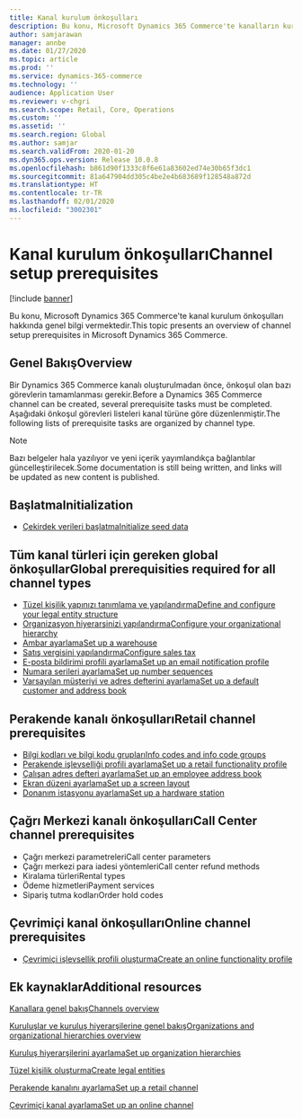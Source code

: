 ```yaml
---
title: Kanal kurulum önkoşulları
description: Bu konu, Microsoft Dynamics 365 Commerce'te kanalların kurulum önkoşulları hakkında genel bilgi vermektedir.
author: samjarawan
manager: annbe
ms.date: 01/27/2020
ms.topic: article
ms.prod: ''
ms.service: dynamics-365-commerce
ms.technology: ''
audience: Application User
ms.reviewer: v-chgri
ms.search.scope: Retail, Core, Operations
ms.custom: ''
ms.assetid: ''
ms.search.region: Global
ms.author: samjar
ms.search.validFrom: 2020-01-20
ms.dyn365.ops.version: Release 10.0.8
ms.openlocfilehash: b861d90f1333c8f6e61a83602ed74e30b65f3dc1
ms.sourcegitcommit: 81a647904dd305c4be2e4b683689f128548a872d
ms.translationtype: HT
ms.contentlocale: tr-TR
ms.lasthandoff: 02/01/2020
ms.locfileid: "3002301"
---
```

# <a name="channel-setup-prerequisites"></a><span data-ttu-id="6225b-103">Kanal kurulum önkoşulları</span><span class="sxs-lookup"><span data-stu-id="6225b-103">Channel setup prerequisites</span></span>


[!include [banner](includes/banner.md)]

<span data-ttu-id="6225b-104">Bu konu, Microsoft Dynamics 365 Commerce'te kanal kurulum önkoşulları hakkında genel bilgi vermektedir.</span><span class="sxs-lookup"><span data-stu-id="6225b-104">This topic presents an overview of channel setup prerequisites in Microsoft Dynamics 365 Commerce.</span></span>

## <a name="overview"></a><span data-ttu-id="6225b-105">Genel Bakış</span><span class="sxs-lookup"><span data-stu-id="6225b-105">Overview</span></span>

<span data-ttu-id="6225b-106">Bir Dynamics 365 Commerce kanalı oluşturulmadan önce, önkoşul olan bazı görevlerin tamamlanması gerekir.</span><span class="sxs-lookup"><span data-stu-id="6225b-106">Before a Dynamics 365 Commerce channel can be created, several prerequisite tasks must be completed.</span></span> <span data-ttu-id="6225b-107">Aşağıdaki önkoşul görevleri listeleri kanal türüne göre düzenlenmiştir.</span><span class="sxs-lookup"><span data-stu-id="6225b-107">The following lists of prerequisite tasks are organized by channel type.</span></span>

> [!NOTE]
> <span data-ttu-id="6225b-108">Bazı belgeler hala yazılıyor ve yeni içerik yayımlandıkça bağlantılar güncelleştirilecek.</span><span class="sxs-lookup"><span data-stu-id="6225b-108">Some documentation is still being written, and links will be updated as new content is published.</span></span>

## <a name="initialization"></a><span data-ttu-id="6225b-109">Başlatma</span><span class="sxs-lookup"><span data-stu-id="6225b-109">Initialization</span></span>

- [<span data-ttu-id="6225b-110">Çekirdek verileri başlatma</span><span class="sxs-lookup"><span data-stu-id="6225b-110">Initialize seed data</span></span>](../retail/enable-configure-retail-functionality.md)

## <a name="global-prerequisities-required-for-all-channel-types"></a><span data-ttu-id="6225b-111">Tüm kanal türleri için gereken global önkoşullar</span><span class="sxs-lookup"><span data-stu-id="6225b-111">Global prerequisities required for all channel types</span></span>

- [<span data-ttu-id="6225b-112">Tüzel kişilik yapınızı tanımlama ve yapılandırma</span><span class="sxs-lookup"><span data-stu-id="6225b-112">Define and configure your legal entity structure</span></span>](channels-legal-entities.md) 
- [<span data-ttu-id="6225b-113">Organizasyon hiyerarşinizi yapılandırma</span><span class="sxs-lookup"><span data-stu-id="6225b-113">Configure your organizational hierarchy</span></span>](channels-org-hierarchies.md)
- [<span data-ttu-id="6225b-114">Ambar ayarlama</span><span class="sxs-lookup"><span data-stu-id="6225b-114">Set up a warehouse</span></span>](channels-setup-warehouse.md)
- [<span data-ttu-id="6225b-115">Satış vergisini yapılandırma</span><span class="sxs-lookup"><span data-stu-id="6225b-115">Configure sales tax</span></span>](https://docs.microsoft.com/en-us/dynamics365/finance/general-ledger/indirect-taxes-overview?toc=/dynamics365/commerce/toc.json)
- [<span data-ttu-id="6225b-116">E-posta bildirimi profili ayarlama</span><span class="sxs-lookup"><span data-stu-id="6225b-116">Set up an email notification profile</span></span>](email-notification-profiles.md)
- [<span data-ttu-id="6225b-117">Numara serileri ayarlama</span><span class="sxs-lookup"><span data-stu-id="6225b-117">Set up number sequences</span></span>](https://docs.microsoft.com/en-us/dynamics365/fin-ops-core/fin-ops/organization-administration/number-sequence-overview?toc=/dynamics365/commerce/toc.json)
- [<span data-ttu-id="6225b-118">Varsayılan müşteriyi ve adres defterini ayarlama</span><span class="sxs-lookup"><span data-stu-id="6225b-118">Set up a default customer and address book</span></span>](default-customer.md)
<!--
- [Configure commerce parameters](commerce-parameters.md)
-->

## <a name="retail-channel-prerequisites"></a><span data-ttu-id="6225b-119">Perakende kanalı önkoşulları</span><span class="sxs-lookup"><span data-stu-id="6225b-119">Retail channel prerequisites</span></span>

- [<span data-ttu-id="6225b-120">Bilgi kodları ve bilgi kodu grupları</span><span class="sxs-lookup"><span data-stu-id="6225b-120">Info codes and info code groups</span></span>](https://docs.microsoft.com/en-us/dynamics365/retail/info-codes-retail?toc=/dynamics365/commerce/toc.json)
- [<span data-ttu-id="6225b-121">Perakende işlevselliği profili ayarlama</span><span class="sxs-lookup"><span data-stu-id="6225b-121">Set up a retail functionality profile</span></span>](retail-functionality-profile.md)
- [<span data-ttu-id="6225b-122">Çalışan adres defteri ayarlama</span><span class="sxs-lookup"><span data-stu-id="6225b-122">Set up an employee address book</span></span>](new-address-book.md)
- [<span data-ttu-id="6225b-123">Ekran düzeni ayarlama</span><span class="sxs-lookup"><span data-stu-id="6225b-123">Set up a screen layout</span></span>](https://docs.microsoft.com/en-us/dynamics365/retail/pos-screen-layouts?toc=/dynamics365/commerce/toc.json)
- [<span data-ttu-id="6225b-124">Donanım istasyonu ayarlama</span><span class="sxs-lookup"><span data-stu-id="6225b-124">Set up a hardware station</span></span>](https://docs.microsoft.com/en-us/dynamics365/retail/retail-hardware-station-configuration-installation?toc=/dynamics365/commerce/toc.json)

## <a name="call-center-channel-prerequisites"></a><span data-ttu-id="6225b-125">Çağrı Merkezi kanalı önkoşulları</span><span class="sxs-lookup"><span data-stu-id="6225b-125">Call Center channel prerequisites</span></span>

- <span data-ttu-id="6225b-126">Çağrı merkezi parametreleri</span><span class="sxs-lookup"><span data-stu-id="6225b-126">Call center parameters</span></span>
- <span data-ttu-id="6225b-127">Çağrı merkezi para iadesi yöntemleri</span><span class="sxs-lookup"><span data-stu-id="6225b-127">Call center refund methods</span></span>
- <span data-ttu-id="6225b-128">Kiralama türleri</span><span class="sxs-lookup"><span data-stu-id="6225b-128">Rental types</span></span>
- <span data-ttu-id="6225b-129">Ödeme hizmetleri</span><span class="sxs-lookup"><span data-stu-id="6225b-129">Payment services</span></span>
- <span data-ttu-id="6225b-130">Sipariş tutma kodları</span><span class="sxs-lookup"><span data-stu-id="6225b-130">Order hold codes</span></span>

## <a name="online-channel-prerequisites"></a><span data-ttu-id="6225b-131">Çevrimiçi kanal önkoşulları</span><span class="sxs-lookup"><span data-stu-id="6225b-131">Online channel prerequisites</span></span>

- [<span data-ttu-id="6225b-132">Çevrimiçi işlevsellik profili oluşturma</span><span class="sxs-lookup"><span data-stu-id="6225b-132">Create an online functionality profile</span></span>](online-functionality-profile.md)

## <a name="additional-resources"></a><span data-ttu-id="6225b-133">Ek kaynaklar</span><span class="sxs-lookup"><span data-stu-id="6225b-133">Additional resources</span></span>

[<span data-ttu-id="6225b-134">Kanallara genel bakış</span><span class="sxs-lookup"><span data-stu-id="6225b-134">Channels overview</span></span>](channels-overview.md)

[<span data-ttu-id="6225b-135">Kuruluşlar ve kuruluş hiyerarşilerine genel bakış</span><span class="sxs-lookup"><span data-stu-id="6225b-135">Organizations and organizational hierarchies overview</span></span>](../fin-ops-core/fin-ops/organization-administration/organizations-organizational-hierarchies.md?toc=/dynamics365/commerce/toc.json)

[<span data-ttu-id="6225b-136">Kuruluş hiyerarşilerini ayarlama</span><span class="sxs-lookup"><span data-stu-id="6225b-136">Set up organization hierarchies</span></span>](channels-org-hierarchies.md)

[<span data-ttu-id="6225b-137">Tüzel kişilik oluşturma</span><span class="sxs-lookup"><span data-stu-id="6225b-137">Create legal entities</span></span>](channels-legal-entities.md)

[<span data-ttu-id="6225b-138">Perakende kanalını ayarlama</span><span class="sxs-lookup"><span data-stu-id="6225b-138">Set up a retail channel</span></span>](channel-setup-retail.md)
    
[<span data-ttu-id="6225b-139">Çevrimiçi kanal ayarlama</span><span class="sxs-lookup"><span data-stu-id="6225b-139">Set up an online channel</span></span>](channel-setup-online.md)
